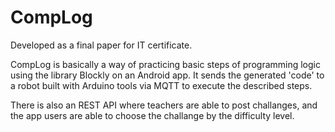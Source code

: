 # CompLog
Developed as a final paper for IT certificate.

CompLog is basically a way of practicing basic steps of programming logic using the library Blockly on an Android app. It sends the generated 'code' to a robot built with Arduino tools via MQTT to execute the described steps.

There is also an REST API where teachers are able to post challanges, and the app users are able to choose the challange by the difficulty level.